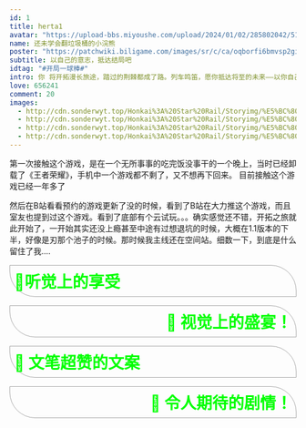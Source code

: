 ```yaml
---
id: 1
title: herta1
avatar: "https://upload-bbs.miyoushe.com/upload/2024/01/02/285802042/51a31eeef957834fc1b797aa5ea2c36b_6649473296511790775.png?x-oss-process=image//resize,s_600/quality,q_80/auto-orient,0/interlace,1/format,png"
name: 还未学会翻垃圾桶的小浣熊
poster: "https://patchwiki.biligame.com/images/sr/c/ca/oqborfi6bmvsp2gio4p7lok7lh9psmf.png"
subtitle: 以自己的意志，抵达结局吧
idtag: "#开局一球棒#"
intro: 你 将开拓漫长旅途，踏过的荆棘都成了路。列车鸣笛，愿你抵达将至的未来——以你自己的意志。
love: 656241
comment: 20
images:
  - http://cdn.sonderwyt.top/Honkai%3A%20Star%20Rail/Storyimg/%E5%BC%80%E7%AF%8700.webp
  - http://cdn.sonderwyt.top/Honkai%3A%20Star%20Rail/Storyimg/%E5%BC%80%E7%AF%8701.webp
  - http://cdn.sonderwyt.top/Honkai%3A%20Star%20Rail/Storyimg/%E5%BC%80%E7%AF%8702.webp
  - http://cdn.sonderwyt.top/Honkai%3A%20Star%20Rail/Storyimg/%E5%BC%80%E7%AF%8703.webp
---
```



第一次接触这个游戏，是在一个无所事事的吃完饭没事干的一个晚上，当时已经卸载了《王者荣耀》，手机中一个游戏都不剩了，又不想再下回来。
目前接触这个游戏已经一年多了

然后在B站看看预约的游戏更新了没的时候，看到了B站在大力推这个游戏，而且室友也提到过这个游戏。看到了底部有个云试玩。。。确实感觉还不错，开拓之旅就此开始了，一开始其实还没上瘾甚至中途有过想退坑的时候，大概在1.1版本的下半，好像是刃那个池子的时候。那时候我主线还在空间站。细数一下，到底是什么留住了我....

<details>
  <summary><div style="color: lime;font-size:28px"><b>🌹听觉上的享受</b></div></summary>
  <div style="padding:18px">
  <div class="underline decoration-sky-500 relative right-0">关于配音</div>
  🌼啊，姬子的声音好好听啊,享受！至今每次会列车都要听一句“怎么了”，好温柔啊啊啊啊！<br>
  🌼卡芙卡的配音徐慧老师的声音好好听啊啊，简直是我的最爱！<br>
  🌼漆黑的虎克大人和长不高的白露的配音好可爱啊，听说是隔壁的派蒙过来打工的哈哈哈，<br>
  🌼丹恒的声音很配角色，很贴脸。<br>
  🌼 银狼hanser！!!<br>
  🌼符玄的配音花铃竟然配过德莉莎，Terri！从崩坏3爬回来竟然感觉倍感亲切....<br>
  🌼开拓者的声音也很好听，想不到竟然是和素裳一个配音老师——陈婷婷老师！！。<br>
  🌼镜流的挂机在家都不敢大声放出来……<br>
  🌼白珩短暂的两句台词倍感亲切kiyana！<br>
  🌼还有看前瞻的叽米老师！ 啊突然认识了好多配音老师。<br>
  这些老师有的也配过我以前玩的王者荣耀，只不过当时没在意，因为就几句台词，不会像二游这样大段大段的剧情台词，简直是听觉上的享受！
  <br>
  <hr>
  <font class="text-md underline decoration-wavy">关于配乐 </font><br>
  想退坑的时候，第一个留住我的就是黑塔空间站中的BGM——`《太空漫步》`，我觉得非常好听。
  再接着就是可可利亚处刑曲——`《WildFire》`,配着这个音乐战斗真的很有热血沸腾的感觉，有种当年看番的感觉一下回来了这样子。适配度MAX！！
  卡芙卡的角色PV曲也很好听。
  1.2版本的《水龙吟》 非常出圈，那段时间也是天天单曲循环
  1.3-1.6版本好像没有我特别喜欢的
  接着登场的是2.0版本，知更鸟的专辑每一首都很好听！《使一颗心免于哀伤》《希望。。。翅膀》《不眠之夜》 好听！爱听！最近在单曲循环花导的欢愉小曲，很上头！
  </div>
</details>

<details>
  <summary><div style="color: lime;font-size:28px; text-align:right"><b>🌹 视觉上的盛宴！</b></div></summary>
  <div style="padding:18px">
  这建模也太太太好看了吧😍。
  里面最喜欢的角色的建模是姬子和丹恒（1.2仙骸有终里面的饮月君也好好看啊啊）
  【目前变心，我爱卡芙卡！！再次变心！我爱镜流😘！！现在知更鸟也好好看】
  帕姆好可爱啊，每天上线都要逗一下它...

  - 帕姆生气，嘿嘿，可爱；:sunglasses:
  - 帕姆唱歌，嘿嘿，可爱；:sunglasses:
  - 帕姆扫地，过去绕来绕去，嘿嘿，可爱；:sunglasses:
  - 帕姆浇水，近距离参观，嘿嘿，可爱；:stuck_out_tongue_winking_eye:
  - 帕姆着急，嘿嘿，可爱:sunglasses:

  每个角色的建模都很精美，这个技术美术的风格戳到我了，真的真的好好看！！没有三维动画那种僵硬写实感，很光！非常光！亮！很亮！辉光打的非常亮，显得人物都很明媚艳丽。也是这三渲二的技术把我一脚揣进了卡通渲染的坑中。
  
  现在还在探索中。当然，对二次元人物的建模也很感兴趣，现在还没开始，尤其是姬子这个角色建模建的实在是太精致了，真的好好看。**就是因为姬子这个角色建模，好奇的我掉入了崩坏3的剧情中...现在还没爬出来......目前已在坑底躺平了。（崩三现剧情都过完了现在在肝夏日狂想曲A面的活动。等待第二部ing...）** 

  </div>
</details>


<details>
  <summary><div style="color: lime;font-size:28px;"><b>🌹 文笔超赞的文案</b></div></summary>
  <div style="padding:18px">
  星穹铁道的文案真的超级棒！不仅文笔很好，还塞了非常多的现实梗，很能产生共鸣，给我一种像是连接现实世界的二次元世界的感觉。
  像一开始黑塔空间站的欢迎信的文笔就非常令人惊艳❤，反正我写不来这样的文字，真的十分惭愧...还有随处收集的作品集书页里面的文笔也很惊艳。
  里面有几首诗写的真的很不错！还有戏谱《前生梦忆》（《再生缘》唱段）+《龙王遗恨》（《龙牙传》唱段）！还有非常多的梗，在大量的梗里添了少量的游戏🤣。

  黑塔空间站里，每一个记忆泡都是一个小故事，路边随手捡的零碎书籍，里面的文风各式各样，判官大人的狗那一篇印象深刻，贝罗伯格的禁书《雪国冒险》还没收集全；还有垃圾桶文学和快递文学真的很有趣。
  这个游戏的文案是目前以来我接触的游戏中最有趣的文案。怎么说呢，把人物代入到现实也很有感觉！已经完全把它当成一个追番游戏了，玩法什么的对我来说是次要的，我要看剧情！！

  寰宇的奥秘是诸多学者穷其一生探索的议题，它或许复杂到无法用任何一种语言将其表达，也可能普通到藏匿于随处可见的缝隙角落。而星系之中错落的生灵，却共同绘制出了名为「文明」的瑰丽造物。

  当我们迈步追随其散落的线条时，将会发现所有的方向都朝着共同的指引之星。它是瑰丽而又迷人的，吸引了诸多求知者为其奉献自己的一生，仅为瞥见真理的一角轮廓。而「黑塔」空间站，便是在这条探索指引之星的道路上，搭建而起的庇荫长廊。

  
  </div>
</details>

<details>
  <summary><div style="color: lime;font-size:28px;text-align:right"><b>🌹 令人期待的剧情！</b></div></summary>
  <div style="padding:18px">
  在崩坏世界观下的小世界观，虽然看标题是这样认为的，但是我觉得，星铁的世界观比崩坏三还要宏大，有种概念是崩坏的概念，但在世界观中，崩三要比星铁的世界观小一些，总之我是这么觉得的。在星铁的世界观中，目前的主线像是一个星球认识一个星神，开拓者最后的结局肯定是要参加星神的战争讨伐毁灭。所以目前来说已经经历了雅利洛Ⅵ号（存护）→ 仙舟罗浮（巡猎）→ 匹诺康尼（秩序+同谐+虚无【命途大乱炖】）→ 翁法洛斯【记忆】
  但是让我感到惊喜的是，每个世界不是经历完就结束了，他们还有自己的发展，还会再出场。
  </div>
</details>








<style>
  details {
    border: 1px solid #aaa;
    border-top-right-radius:45px;
    border-bottom-left-radius:45px;
    margin-top:15px;
    /* border-radius: 4px; */
    padding: .5em .5em 0;
    margin-bottom: 1em;
  }

  summary {
    
    font-weight: bold;
    margin: -.5em -.5em 0;
    padding: .5em;
    cursor: pointer;
    list-style:none;
  }

  details[open] {
    padding: .5em;
  }

  details[open] summary {
    border-bottom: 1px solid #aaa;
    margin-bottom: .5em;
  }
</style>